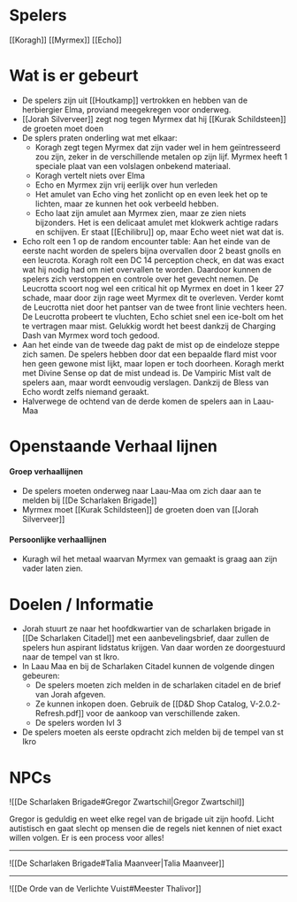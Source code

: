 # Spelers
[[Koragh]]
[[Myrmex]]
[[Echo]]

# Wat is er gebeurt
- De spelers zijn uit [[Houtkamp]] vertrokken en hebben van de herbiergier Elma, proviand meegekregen voor onderweg.
- [[Jorah Silverveer]] zegt nog tegen Myrmex dat hij [[Kurak Schildsteen]] de groeten moet doen
- De splers praten onderling wat met elkaar:
	- Koragh zegt tegen Myrmex dat zijn vader wel in hem geïntresseerd zou zijn, zeker in de verschillende metalen op zijn lijf. Myrmex heeft 1 speciale plaat van een volslagen onbekend materiaal.
	- Koragh vertelt niets over Elma
	- Echo en Myrmex zijn vrij eerlijk over hun verleden
	- Het amulet van Echo ving het zonlicht op en even leek het op te lichten, maar ze kunnen het ook verbeeld hebben.
	- Echo laat zijn amulet aan Myrmex zien, maar ze zien niets bijzonders. Het is een delicaat amulet met klokwerk achtige radars en schijven. Er staat [[Echilibru]] op, maar Echo weet niet wat dat is.
- Echo rolt een 1 op de random encounter table: 
  Aan het einde van de eerste nacht worden de spelers bijna overvallen door 2 beast gnolls en een leucrota. Koragh rolt een DC 14 perception check, en dat was exact wat hij nodig had om niet overvallen te worden. Daardoor kunnen de spelers zich verstoppen en controle over het gevecht nemen. De Leucrotta scoort nog wel een critical hit op Myrmex en doet in 1 keer 27 schade, maar door zijn rage weet Myrmex dit te overleven. Verder komt de Leucrotta niet door het pantser van de twee front linie vechters heen. De Leucrotta probeert te vluchten, Echo schiet snel een ice-bolt om het te vertragen maar mist. Gelukkig wordt het beest dankzij de Charging Dash van Myrmex word toch gedood.
- Aan het einde van de tweede dag pakt de mist op de eindeloze steppe zich samen. De spelers hebben door dat een bepaalde flard mist voor hen geen gewone mist lijkt, maar lopen er toch doorheen. Koragh merkt met Divine Sense op dat de mist undead is. De Vampiric Mist valt de spelers aan, maar wordt eenvoudig verslagen. Dankzij de Bless van Echo wordt zelfs niemand geraakt.
- Halverwege de ochtend van de derde komen de spelers aan in Laau-Maa



# Openstaande Verhaal lijnen
#### Groep verhaallijnen
- De spelers moeten onderweg naar Laau-Maa om zich daar aan te melden bij [[De Scharlaken Brigade]]
- Myrmex moet [[Kurak Schildsteen]] de groeten doen van [[Jorah Silverveer]]
#### Persoonlijke verhaallijnen
- Kuragh wil het metaal waarvan Myrmex van gemaakt is graag aan zijn vader laten zien.



# Doelen / Informatie
- Jorah stuurt ze naar het hoofdkwartier van de scharlaken brigade in [[De Scharlaken Citadel]] met een aanbevelingsbrief, daar zullen de spelers hun aspirant lidstatus krijgen. Van daar worden ze doorgestuurd naar de tempel van st Ikro.
- In Laau Maa en bij de Scharlaken Citadel kunnen de volgende dingen gebeuren:
	- De spelers moeten zich melden in de scharlaken citadel en de brief van Jorah afgeven.
	- Ze kunnen inkopen doen. Gebruik de [[D&D Shop Catalog, V-2.0.2-Refresh.pdf]] voor de aankoop van verschillende zaken.
	- De spelers worden lvl 3
- De spelers moeten als eerste opdracht zich melden bij de tempel van st Ikro


# NPCs
![[De Scharlaken Brigade#Gregor Zwartschil|Gregor Zwartschil]]

Gregor is geduldig en weet elke regel van de brigade uit zijn hoofd. Licht autistisch en gaat slecht op mensen die de regels niet kennen of niet exact willen volgen. Er is een process voor alles!

---

![[De Scharlaken Brigade#Talia Maanveer|Talia Maanveer]]

---

![[De Orde van de Verlichte Vuist#Meester Thalivor]]


